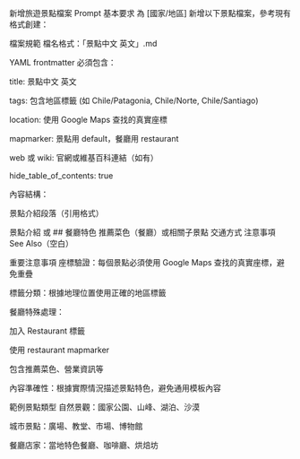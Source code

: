 新增旅遊景點檔案 Prompt
基本要求
為 [國家/地區] 新增以下景點檔案，參考現有格式創建：

檔案規範
檔名格式：「景點中文 英文」.md

YAML frontmatter 必須包含：

title: 景點中文 英文

tags: 包含地區標籤 (如 Chile/Patagonia, Chile/Norte, Chile/Santiago)

location: 使用 Google Maps 查找的真實座標

mapmarker: 景點用 default，餐廳用 restaurant

web 或 wiki: 官網或維基百科連結（如有）

hide_table_of_contents: true

內容結構：

景點介紹段落（引用格式）

景點介紹 或 ## 餐廳特色
推薦菜色（餐廳）或相關子景點
交通方式
注意事項
See Also（空白）

重要注意事項
座標驗證：每個景點必須使用 Google Maps 查找的真實座標，避免重疊

標籤分類：根據地理位置使用正確的地區標籤

餐廳特殊處理：

加入 Restaurant 標籤

使用 restaurant mapmarker

包含推薦菜色、營業資訊等

內容準確性：根據實際情況描述景點特色，避免通用模板內容

範例景點類型
自然景觀：國家公園、山峰、湖泊、沙漠

城市景點：廣場、教堂、市場、博物館

餐廳店家：當地特色餐廳、咖啡廳、烘焙坊